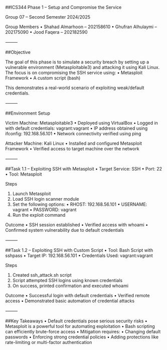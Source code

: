 ##ICS344 Phase 1 – Setup and Compromise the Service

Group 07 – Second Semester 2024/2025

Group Members
 • Shahad Almarhoon – 202158610
 • Ghufran Alhulaymi – 202175090
 • Jood Faqera – 202182590

⸻

##Objective

The goal of this phase is to simulate a security breach by setting up a vulnerable environment (Metasploitable3) and attacking it using Kali Linux. The focus is on compromising the SSH service using:
 • Metasploit Framework
 • A custom script (bash)

This demonstrates a real-world scenario of exploiting weak/default credentials.

⸻

##Environment Setup

Victim Machine: Metasploitable3
 • Deployed using VirtualBox
 • Logged in with default credentials: vagrant:vagrant
 • IP address obtained using ifconfig: 192.168.56.101
 • Network connectivity verified using ping

Attacker Machine: Kali Linux
 • Installed and configured Metasploit Framework
 • Verified access to target machine over the network

⸻

##Task 1.1 – Exploiting SSH with Metasploit
 • Target Service: SSH
 • Port: 22
 • Tool: Metasploit

Steps
 1. Launch Metasploit
 2. Load SSH login scanner module
 3. Set the following options:
 • RHOST: 192.168.56.101
 • USERNAME: vagrant
 • PASSWORD: vagrant
 4. Run the exploit command

Outcome
 • SSH session established
 • Verified access with whoami
 • Confirmed system vulnerability due to default credentials

⸻

##Task 1.2 – Exploiting SSH with Custom Script
 • Tool: Bash Script with sshpass
 • Target IP: 192.168.56.101
 • Credentials Used: vagrant:vagrant

Steps
 1. Created ssh_attack.sh script
 2. Script attempted SSH logins using known credentials
 3. On success, printed confirmation and executed whoami

Outcome
 • Successful login with default credentials
 • Verified remote access
 • Demonstrated basic automation of credential attacks

⸻

##Key Takeaways
 • Default credentials pose serious security risks
 • Metasploit is a powerful tool for automating exploitation
 • Bash scripting can efficiently brute-force access
 • Mitigation requires:
 • Changing default passwords
 • Enforcing strong credential policies
 • Adding protections like rate-limiting or multi-factor authentication
